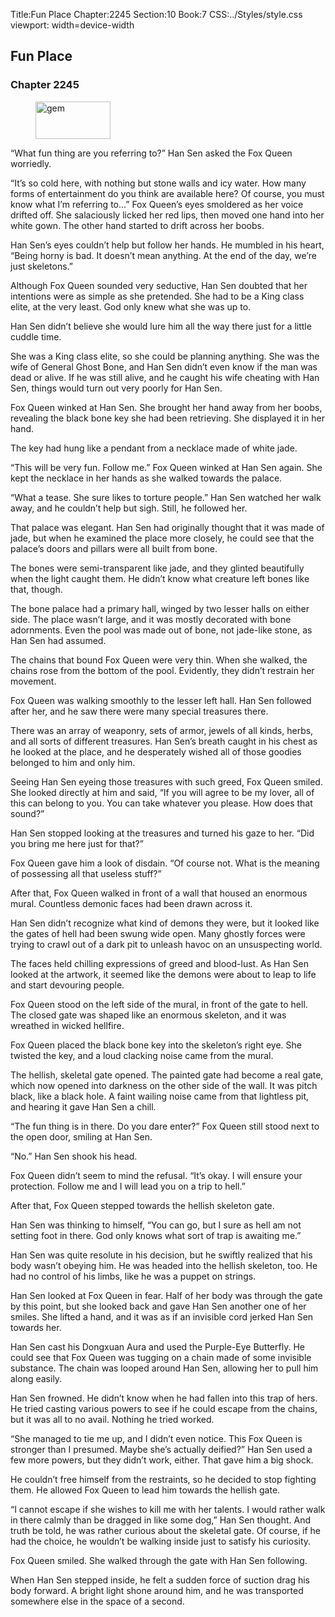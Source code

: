 Title:Fun Place 
Chapter:2245 
Section:10 
Book:7 
CSS:../Styles/style.css 
viewport: width=device-width
  
## Fun Place
### Chapter 2245 
<figure>
	<img src="../Images/gem.gif" alt="gem" id="gem" width="120" height="60" />
</figure>
  

  
  “What fun thing are you referring to?” Han Sen asked the Fox Queen worriedly.

“It’s so cold here, with nothing but stone walls and icy water. How many forms of entertainment do you think are available here? Of course, you must know what I’m referring to…” Fox Queen’s eyes smoldered as her voice drifted off. She salaciously licked her red lips, then moved one hand into her white gown. The other hand started to drift across her boobs.

Han Sen’s eyes couldn’t help but follow her hands. He mumbled in his heart, “Being horny is bad. It doesn’t mean anything. At the end of the day, we’re just skeletons.”

Although Fox Queen sounded very seductive, Han Sen doubted that her intentions were as simple as she pretended. She had to be a King class elite, at the very least. God only knew what she was up to.

Han Sen didn’t believe she would lure him all the way there just for a little cuddle time.

She was a King class elite, so she could be planning anything. She was the wife of General Ghost Bone, and Han Sen didn’t even know if the man was dead or alive. If he was still alive, and he caught his wife cheating with Han Sen, things would turn out very poorly for Han Sen.

Fox Queen winked at Han Sen. She brought her hand away from her boobs, revealing the black bone key she had been retrieving. She displayed it in her hand.

The key had hung like a pendant from a necklace made of white jade.

“This will be very fun. Follow me.” Fox Queen winked at Han Sen again. She kept the necklace in her hands as she walked towards the palace.

“What a tease. She sure likes to torture people.” Han Sen watched her walk away, and he couldn’t help but sigh. Still, he followed her.

That palace was elegant. Han Sen had originally thought that it was made of jade, but when he examined the place more closely, he could see that the palace’s doors and pillars were all built from bone.

The bones were semi-transparent like jade, and they glinted beautifully when the light caught them. He didn’t know what creature left bones like that, though.

The bone palace had a primary hall, winged by two lesser halls on either side. The place wasn’t large, and it was mostly decorated with bone adornments. Even the pool was made out of bone, not jade-like stone, as Han Sen had assumed.

The chains that bound Fox Queen were very thin. When she walked, the chains rose from the bottom of the pool. Evidently, they didn’t restrain her movement.

Fox Queen was walking smoothly to the lesser left hall. Han Sen followed after her, and he saw there were many special treasures there.

There was an array of weaponry, sets of armor, jewels of all kinds, herbs, and all sorts of different treasures. Han Sen’s breath caught in his chest as he looked at the place, and he desperately wished all of those goodies belonged to him and only him.

Seeing Han Sen eyeing those treasures with such greed, Fox Queen smiled. She looked directly at him and said, “If you will agree to be my lover, all of this can belong to you. You can take whatever you please. How does that sound?”

Han Sen stopped looking at the treasures and turned his gaze to her. “Did you bring me here just for that?”

Fox Queen gave him a look of disdain. “Of course not. What is the meaning of possessing all that useless stuff?”

After that, Fox Queen walked in front of a wall that housed an enormous mural. Countless demonic faces had been drawn across it.

Han Sen didn’t recognize what kind of demons they were, but it looked like the gates of hell had been swung wide open. Many ghostly forces were trying to crawl out of a dark pit to unleash havoc on an unsuspecting world.

The faces held chilling expressions of greed and blood-lust. As Han Sen looked at the artwork, it seemed like the demons were about to leap to life and start devouring people.

Fox Queen stood on the left side of the mural, in front of the gate to hell. The closed gate was shaped like an enormous skeleton, and it was wreathed in wicked hellfire.

Fox Queen placed the black bone key into the skeleton’s right eye. She twisted the key, and a loud clacking noise came from the mural.

The hellish, skeletal gate opened. The painted gate had become a real gate, which now opened into darkness on the other side of the wall. It was pitch black, like a black hole. A faint wailing noise came from that lightless pit, and hearing it gave Han Sen a chill.

“The fun thing is in there. Do you dare enter?” Fox Queen still stood next to the open door, smiling at Han Sen.

“No.” Han Sen shook his head.

Fox Queen didn’t seem to mind the refusal. “It’s okay. I will ensure your protection. Follow me and I will lead you on a trip to hell.”

After that, Fox Queen stepped towards the hellish skeleton gate.

Han Sen was thinking to himself, “You can go, but I sure as hell am not setting foot in there. God only knows what sort of trap is awaiting me.”

Han Sen was quite resolute in his decision, but he swiftly realized that his body wasn’t obeying him. He was headed into the hellish skeleton, too. He had no control of his limbs, like he was a puppet on strings.

Han Sen looked at Fox Queen in fear. Half of her body was through the gate by this point, but she looked back and gave Han Sen another one of her smiles. She lifted a hand, and it was as if an invisible cord jerked Han Sen towards her.

Han Sen cast his Dongxuan Aura and used the Purple-Eye Butterfly. He could see that Fox Queen was tugging on a chain made of some invisible substance. The chain was looped around Han Sen, allowing her to pull him along easily.

Han Sen frowned. He didn’t know when he had fallen into this trap of hers. He tried casting various powers to see if he could escape from the chains, but it was all to no avail. Nothing he tried worked.

“She managed to tie me up, and I didn’t even notice. This Fox Queen is stronger than I presumed. Maybe she’s actually deified?” Han Sen used a few more powers, but they didn’t work, either. That gave him a big shock.

He couldn’t free himself from the restraints, so he decided to stop fighting them. He allowed Fox Queen to lead him towards the hellish gate.

“I cannot escape if she wishes to kill me with her talents. I would rather walk in there calmly than be dragged in like some dog,” Han Sen thought. And truth be told, he was rather curious about the skeletal gate. Of course, if he had the choice, he wouldn’t be walking inside just to satisfy his curiosity.

Fox Queen smiled. She walked through the gate with Han Sen following.

When Han Sen stepped inside, he felt a sudden force of suction drag his body forward. A bright light shone around him, and he was transported somewhere else in the space of a second.
